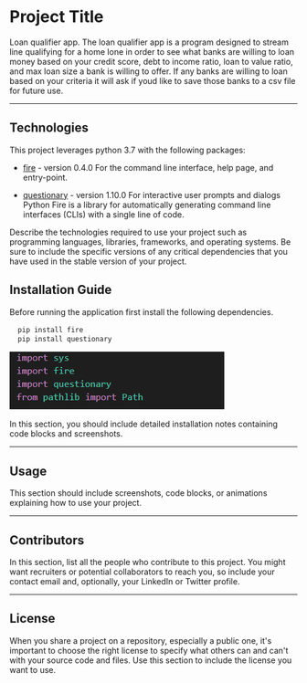 # Project Title

Loan qualifier app. The loan qualifier app is a program designed to stream line qualifying for a home lone in order to see what banks are willing to loan money based on your credit score, debt to income ratio, loan to value ratio, and max loan size a bank is willing to offer.
If any banks are willing to loan based on your criteria it will ask if youd like to save those banks to a csv file for future use.

---

## Technologies
This project leverages python 3.7 with the following packages:

* [fire](https://github.com/google/python-fire) - version 0.4.0 For the command line interface, help page, and entry-point.

* [questionary](https://github.com/tmbo/questionary) - version 1.10.0 For interactive user prompts and dialogs
Python Fire is a library for automatically generating command line interfaces (CLIs) with a single line of code.

Describe the technologies required to use your project such as programming languages, libraries, frameworks, and operating systems. Be sure to include the specific versions of any critical dependencies that you have used in the stable version of your project.



## Installation Guide
Before running the application first install the following dependencies.

```python
  pip install fire
  pip install questionary
```

![](module-2/Screenshot%202022-08-08%20074634.png)

In this section, you should include detailed installation notes containing code blocks and screenshots.

---

## Usage

This section should include screenshots, code blocks, or animations explaining how to use your project.

---

## Contributors

In this section, list all the people who contribute to this project. You might want recruiters or potential collaborators to reach you, so include your contact email and, optionally, your LinkedIn or Twitter profile.

---

## License

When you share a project on a repository, especially a public one, it's important to choose the right license to specify what others can and can't with your source code and files. Use this section to include the license you want to use.
